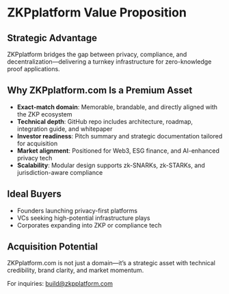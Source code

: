 # ZKPplatform Value Proposition

## Strategic Advantage
ZKPplatform bridges the gap between privacy, compliance, and decentralization—delivering a turnkey infrastructure for zero-knowledge proof applications.

## Why ZKPplatform.com Is a Premium Asset

- **Exact-match domain**: Memorable, brandable, and directly aligned with the ZKP ecosystem
- **Technical depth**: GitHub repo includes architecture, roadmap, integration guide, and whitepaper
- **Investor readiness**: Pitch summary and strategic documentation tailored for acquisition
- **Market alignment**: Positioned for Web3, ESG finance, and AI-enhanced privacy tech
- **Scalability**: Modular design supports zk-SNARKs, zk-STARKs, and jurisdiction-aware compliance

## Ideal Buyers
- Founders launching privacy-first platforms
- VCs seeking high-potential infrastructure plays
- Corporates expanding into ZKP or compliance tech

## Acquisition Potential
ZKPplatform.com is not just a domain—it’s a strategic asset with technical credibility, brand clarity, and market momentum.

For inquiries: build@zkpplatform.com
